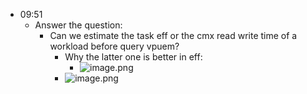- 09:51
	- Answer the question:
		- Can we estimate the task eff or the cmx read write time of a workload before query vpuem?
			- Why the latter one is better in eff:
				- ![image.png](../assets/image_1679968392060_0.png)
			- ![image.png](../assets/image_1679968360199_0.png)